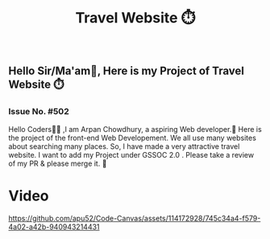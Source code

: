 <h1 align="center"> Travel Website ⏱️ </h1>

<div>
<br>
<h2>Hello Sir/Ma'am👋, Here is my Project of Travel Website ⏱️ </h2>
<h3>Issue No. #502</h3>


<p>Hello Coders👨‍💻 ,I am Arpan Chowdhury, a aspiring Web developer.🤖 Here is the project of the front-end Web Developement. We all use many websites about searching many places. So, I have made a very attractive travel website.
I want to add my Project under GSSOC 2.0 . Please take a review of my PR & please merge it. 🙏</p>

# Video



https://github.com/apu52/Code-Canvas/assets/114172928/745c34a4-f579-4a02-a42b-940943214431

